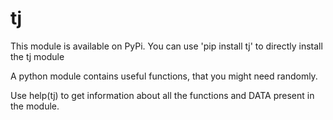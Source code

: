 # tj
This module is available on PyPi.
You can use 'pip install tj' to directly install the tj module

A python module contains useful functions, that you might need randomly.

Use help(tj) to get information about all the functions and DATA present in the module.